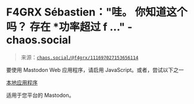 <!--yml

category: 未分类

date: 2024-05-27 14:30:12

-->

# F4GRX Sébastien："哇。 你知道这个吗？ 存在 *功率超过 f …" - chaos.social

> 来源：[`chaos.social/@f4grx/111697027153656114`](https://chaos.social/@f4grx/111697027153656114)

要使用 Mastodon Web 应用程序，请启用 JavaScript。或者，尝试以下之一

[本地应用程序](https://joinmastodon.org/apps)

适用于您平台的 Mastodon。
